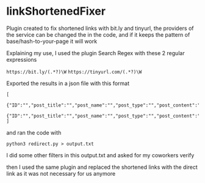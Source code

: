 # linkShortenedFixer

Plugin created to fix shortened links with bit.ly and tinyurl, the providers of the service can be changed the in the code, and if it keeps the pattern of base/hash-to-your-page it will work

Explaining my use, I used the plugin Search Regex with these 2 regular expressions

```https://bit.ly/(.*?)\W```
```https://tinyurl.com/(.*?)\W```

Exported the results in a json file with this format

```
[
	{"ID":"","post_title":"","post_name":"","post_type":"","post_content":""},
	{"ID":"","post_title":"","post_name":"","post_type":"","post_content":""}
]
```

and ran the code with

``` python3 redirect.py > output.txt ```

I did some other filters in this output.txt and asked for my coworkers verify

then I used the same plugin and replaced the shortened links with the direct link as it was not necessary for us anymore
